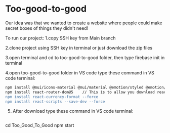 # Too-good-to-good
Our idea was that we wanted to create a website where people could make secret boxes of things they didn't need!


To run our project:
1.copy SSH key from Main branch

2.clone project using SSH key in terminal or just download the zip files

3.open terminal and cd to too-good-to-good folder, then type firebase init in terminal

4.open too-good-to-good folder in VS code
type these command in VS code terminal: 
 ```bash
npm install @mui/icons-material @mui/material @emotion/styled @emotion/react
npm install react-router-dom@5    // This is to allow you download react-router-dom version 5, if you have download before please make sure it's the same version.
npm install react-currency-format --force
npm install react-scripts --save-dev --force
```

5. After download
  type these command in VS code terminal:
   ```bash
  cd Too_Good_To_Good
  npm start
  ```
